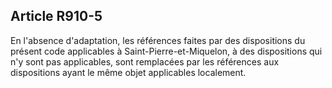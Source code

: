 Article R910-5
----
En l'absence d'adaptation, les références faites par des dispositions du présent
code applicables à Saint-Pierre-et-Miquelon, à des dispositions qui n'y sont pas
applicables, sont remplacées par les références aux dispositions ayant le même
objet applicables localement.
